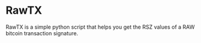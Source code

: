 # RawTX
RawTX is a simple python script that helps you get the RSZ values of a RAW bitcoin transaction signature.
